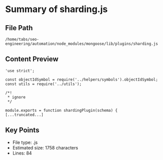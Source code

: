# Summary of sharding.js
  
## File Path
`/home/tabs/seo-engineering/automation/node_modules/mongoose/lib/plugins/sharding.js`

## Content Preview
```
'use strict';

const objectIdSymbol = require('../helpers/symbols').objectIdSymbol;
const utils = require('../utils');

/*!
 * ignore
 */

module.exports = function shardingPlugin(schema) {
[...truncated...]
```

## Key Points
- File type: .js
- Estimated size: 1758 characters
- Lines: 84
